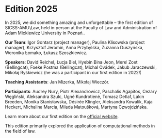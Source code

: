 # Edition 2025

In 2025, we did something amazing and unforgettable – the first edition of SICSS-AMU\Law, held in person at the Faculty of Law and Administration of Adam Mickiewicz University in Poznań..

**Our Team**:
Igor Gontarz (project manager), Paulina Klisowska (project manager), Krzysztof Jeromin, Anna Przybylska, Zuzanna Duszyńska, Weronika Łomako, Łukasz Szoszkiewicz.

**Speakers**:
David Reichel, Łucja Biel, Hyebin Bina Jeon, Merel Zoet (Bellingcat), Foeke Postma (Bellingcat), Michal Ovádek, Jakub Jaraczewski, Mikołaj Ryśkiewicz (he was a participant in our first edition in 2022!)

**Teaching Assistants**:
Jan Mizerka, Mikołaj Wieczór.

**Participants**:
Audrey Nury, Piotr Alexandrowicz, Paschalis Agapitos, Cezary Węgliński, Aleksandra Szulc, Ugnė Kundrotienė, Tomasz Detlaf, Lakin Breeden, Monika Stanisławska, Désirée Klingler, Aleksandra Kowalik, Kaja Heckert, Michalina Marcia, Milada Matoušková, Martyna Czwojdzińska.

Learn more about our first edition on the [official website](https://sicss.io/2025/amu-law/).

This edition primarily explored the application of computational methods in the field of law.

